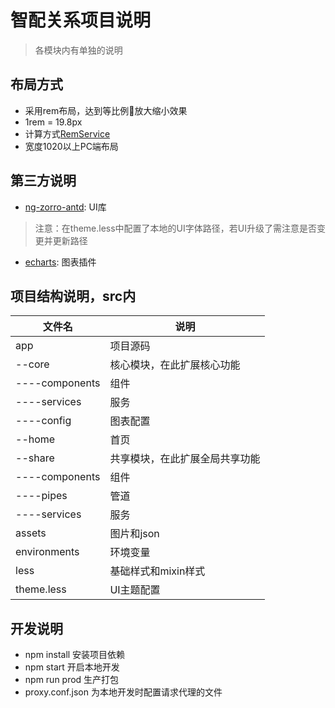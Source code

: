 # 智配关系项目说明

> 各模块内有单独的说明

## 布局方式

* 采用rem布局，达到等比例放大缩小效果
* 1rem = 19.8px
* 计算方式[RemService](./src/app/share/services/rem/rem.service.ts)
* 宽度1020以上PC端布局

## 第三方说明

* [ng-zorro-antd](https://ng-zorro.github.io/docs/getting-started/zh): UI库

> 注意：在theme.less中配置了本地的UI字体路径，若UI升级了需注意是否变更并更新路径

* [echarts](http://echarts.baidu.com/): 图表插件

## 项目结构说明，src内

|文件名|说明|
|--|--|
|app|项目源码|
|--core|核心模块，在此扩展核心功能|
|----components|组件|
|----services|服务|
|----config|图表配置|
|--home|首页|
|--share|共享模块，在此扩展全局共享功能|
|----components|组件|
|----pipes|管道|
|----services|服务|
|assets|图片和json|
|environments|环境变量|
|less|基础样式和mixin样式|
|theme.less|UI主题配置|

## 开发说明

* npm install 安装项目依赖
* npm start 开启本地开发
* npm run prod 生产打包
* proxy.conf.json 为本地开发时配置请求代理的文件